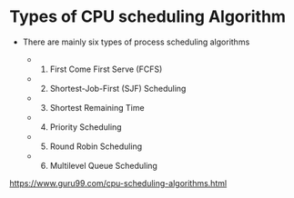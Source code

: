 # Types of CPU scheduling Algorithm

- There are mainly six types of process scheduling algorithms

  - 1. First Come First Serve (FCFS)
  - 2. Shortest-Job-First (SJF) Scheduling
  - 3. Shortest Remaining Time
  - 4. Priority Scheduling
  - 5. Round Robin Scheduling
  - 6. Multilevel Queue Scheduling

https://www.guru99.com/cpu-scheduling-algorithms.html